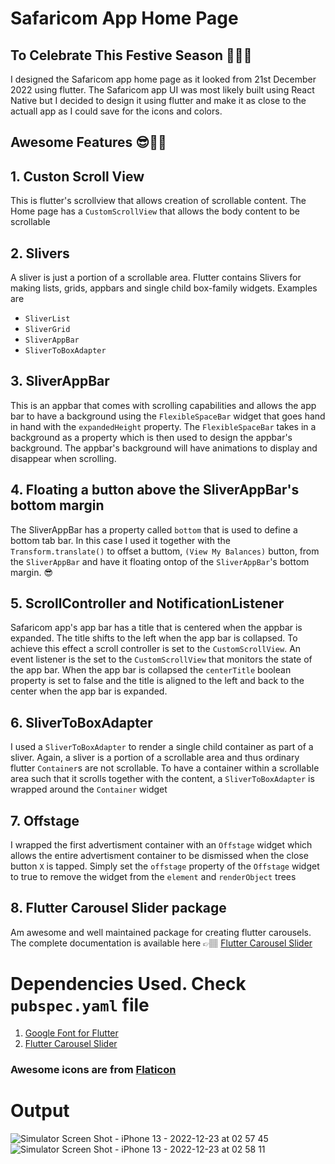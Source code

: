# Safaricom App Home Page 

## To Celebrate This Festive Season 🎊🎉🎁

I designed the Safaricom app home page as it looked from 21st December 2022 using flutter.
The Safaricom app UI was most likely built using React Native but I decided to design it using flutter and make it as close to the actuall app as I could save for the icons and colors.

## Awesome Features 😎👍🏽

## 1. Custon Scroll View

This is flutter's scrollview that allows creation of scrollable content. The Home page has a `CustomScrollView` that allows the body content to be scrollable

## 2. Slivers

A sliver is just a portion of a scrollable area. Flutter contains Slivers for making lists, grids, appbars and single child box-family widgets. Examples are 
* `SliverList`
* `SliverGrid`
* `SliverAppBar`
* `SliverToBoxAdapter`

## 3. SliverAppBar

This is an appbar that comes with scrolling capabilities and allows the app bar to have a background using the `FlexibleSpaceBar` widget that goes hand in hand with the `expandedHeight` property. The `FlexibleSpaceBar` takes in a background as a property which is then used to design the appbar's background. The appbar's background will have animations to display and disappear when scrolling.

## 4. Floating a button above the SliverAppBar's bottom margin
The SliverAppBar has a property called `bottom` that is used to define a bottom  tab bar. In this case I used it together with the `Transform.translate()` to offset a buttom, `(View My Balances)` button, from the `SliverAppBar` and have it floating ontop of the `SliverAppBar`'s bottom margin. 😎

## 5. ScrollController and NotificationListener

Safaricom app's app bar has a title that is centered when the appbar is expanded. The title shifts to the left when the app bar is collapsed. To achieve this effect a scroll controller is set to the `CustomScrollView`. An event listener is the set to the `CustomScrollView` that monitors the state of the app bar. When the app bar is collapsed the `centerTitle` boolean property is set to false and the title is aligned to the left and back to the center when the app bar is expanded.

## 6. SliverToBoxAdapter

I used a `SliverToBoxAdapter` to render a single child container as part of a sliver. Again, a sliver is a portion of a scrollable area and thus ordinary flutter `Container`s are not scrollable. To have a container within a scrollable area such that it scrolls together with the content, a `SliverToBoxAdapter` is wrapped around the `Container` widget

## 7. Offstage

I wrapped the first advertisment container with an `Offstage` widget which allows the entire advertisment container to be dismissed when the close button `X` is tapped. Simply set the `offstage` property of the `Offstage` widget to true to remove the widget from the `element` and `renderObject` trees

## 8. Flutter Carousel Slider package

Am awesome and well maintained package for creating flutter carousels. The complete documentation is available here 👉🏽 [Flutter Carousel Slider](https://pub.dev/packages/carousel_slider)

# Dependencies Used. Check `pubspec.yaml` file

1. [Google Font for Flutter](https://pub.dev/packages/google_fonts)
2. [Flutter Carousel Slider](https://pub.dev/packages/carousel_slider)


### Awesome icons are from [Flaticon](https://www.flaticon.com/free-icons)


# Output

![Simulator Screen Shot - iPhone 13 - 2022-12-23 at 02 57 45](https://user-images.githubusercontent.com/98651593/209239977-7ea1d3a5-c25b-410b-8263-d78a111db08b.png)
![Simulator Screen Shot - iPhone 13 - 2022-12-23 at 02 58 11](https://user-images.githubusercontent.com/98651593/209239979-7dc3a0cc-dbf4-4aa6-bb1c-105362a39a6c.png)

